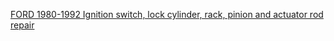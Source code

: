 [FORD 1980-1992 Ignition switch, lock cylinder, rack, pinion and actuator rod repair](https://youtu.be/uai91X-IgeE)
